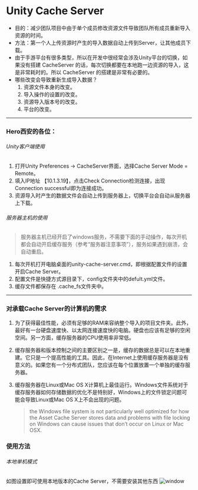 # Unity Cache Server

- 目的：减少团队项目中由于单个成员修改资源文件导致团队所有成员重新导入资源的时间。
- 方法：第一个人上传资源时产生的导入数据自动上传到Server，让其他成员下载。
- 由于手游平台有很多类型，所以在开发中很经常会涉及Unity平台的切换，如果没有搭建 CacheServer 的话，每次切换都要在本地跑一边资源的导入，这是非常耗时的。所以 CacheServer 的搭建是非常有必要的。
- 哪些改变会导致重新生成导入数据？
    1. 资源文件本身的改变。
    2. 导入操作的设置的改变。
    3. 资源导入版本号的改变。
    4. 平台的改变。

---
### Hero西安的各位：
###### Unity客户端使用
1. 打开Unity Preferences -> CacheServer界面，选择Cache Server Mode = Remote。
2. 填入IP地址 【10.1.3.19】，点击Check Connection检测连接，出现Connection successful即为连接成功。
3. 资源导入时产生的数据文件会自动上传到服务器上，切换平台会自动从服务器上下载。
###### 服务器主机的使用
> 服务器主机已经开启了windows服务，不需要下面的手动操作，每次开机都会自动开启缓存服务（参考“服务器注意事项”），服务如果遇到崩溃，会自动重启。
1. 每次开机打开电脑桌面的unity-cache-server.cmd，即根据配置文件的设置开启Cache Server。
2. 配置文件是快捷方式源目录下，config文件夹中的defult.yml文件。
3. 缓存文件都保存在 .cache_fs文件夹中。

---
### 对承载Cache Server的计算机的需求
1. 为了获得最佳性能，必须有足够的RAM来容纳整个导入的项目文件夹。此外，最好有一台硬盘速度快、以太网连接速度快的电脑。硬盘也应该有足够的空闲空间。另一方面，缓存服务器的CPU使用率非常低。

2. 缓存服务器和版本控制之间的主要区别之一是，缓存的数据总是可以在本地重建。它只是一个提高性能的工具。因此，在Internet上使用缓存服务器是没有意义的。如果您有一个分布式团队，您应该在每个位置放置一个单独的缓存服务器。

3. 缓存服务器在Linux或Mac OS X计算机上最佳运行。Windows文件系统对于缓存服务器如何存储数据的优化不是特别好，Windows上的文件锁定问题可能会导致Linux或Mac OS X上不会出现的问题。
    > the Windows file system is not particularly well optimized for how the Asset Cache Server stores data and problems with file locking on Windows can cause issues that don’t occur on Linux or Mac OSX.

### 使用方法
###### 本地单机模式

如图设置即可使用本地版本的Cache Server，不需要安装其他东西
![window](https://raw.githubusercontent.com/XieShou/Unity-Cache-Server/master/1.jpg)


